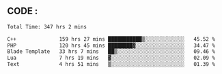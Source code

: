 ## CODE :
<!--START_SECTION:waka-->

```txt
Total Time: 347 hrs 2 mins

C++              159 hrs 27 mins ███████████▒░░░░░░░░░░░░░   45.52 %
PHP              120 hrs 45 mins ████████▓░░░░░░░░░░░░░░░░   34.47 %
Blade Template   33 hrs 7 mins   ██▒░░░░░░░░░░░░░░░░░░░░░░   09.46 %
Lua              7 hrs 19 mins   ▓░░░░░░░░░░░░░░░░░░░░░░░░   02.09 %
Text             4 hrs 51 mins   ▒░░░░░░░░░░░░░░░░░░░░░░░░   01.39 %
```

<!--END_SECTION:waka-->
